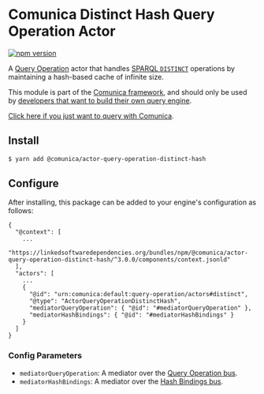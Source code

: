 # Comunica Distinct Hash Query Operation Actor

[![npm version](https://badge.fury.io/js/%40comunica%2Factor-query-operation-distinct-hash.svg)](https://www.npmjs.com/package/@comunica/actor-query-operation-distinct-hash)

A [Query Operation](https://github.com/comunica/comunica/tree/master/packages/bus-query-operation) actor that handles [SPARQL `DISTINCT`](https://www.w3.org/TR/sparql11-query/#sparqlDistinct) operations
by maintaining a hash-based cache of infinite size.

This module is part of the [Comunica framework](https://github.com/comunica/comunica),
and should only be used by [developers that want to build their own query engine](https://comunica.dev/docs/modify/).

[Click here if you just want to query with Comunica](https://comunica.dev/docs/query/).

## Install

```bash
$ yarn add @comunica/actor-query-operation-distinct-hash
```

## Configure

After installing, this package can be added to your engine's configuration as follows:
```text
{
  "@context": [
    ...
    "https://linkedsoftwaredependencies.org/bundles/npm/@comunica/actor-query-operation-distinct-hash/^3.0.0/components/context.jsonld"  
  ],
  "actors": [
    ...
    {
      "@id": "urn:comunica:default:query-operation/actors#distinct",
      "@type": "ActorQueryOperationDistinctHash",
      "mediatorQueryOperation": { "@id": "#mediatorQueryOperation" },
      "mediatorHashBindings": { "@id": "#mediatorHashBindings" }
    }
  ]
}
```

### Config Parameters

* `mediatorQueryOperation`: A mediator over the [Query Operation bus](https://github.com/comunica/comunica/tree/master/packages/bus-query-operation).
* `mediatorHashBindings`: A mediator over the [Hash Bindings bus](https://github.com/comunica/comunica/tree/master/packages/bus-hash-bindings).
